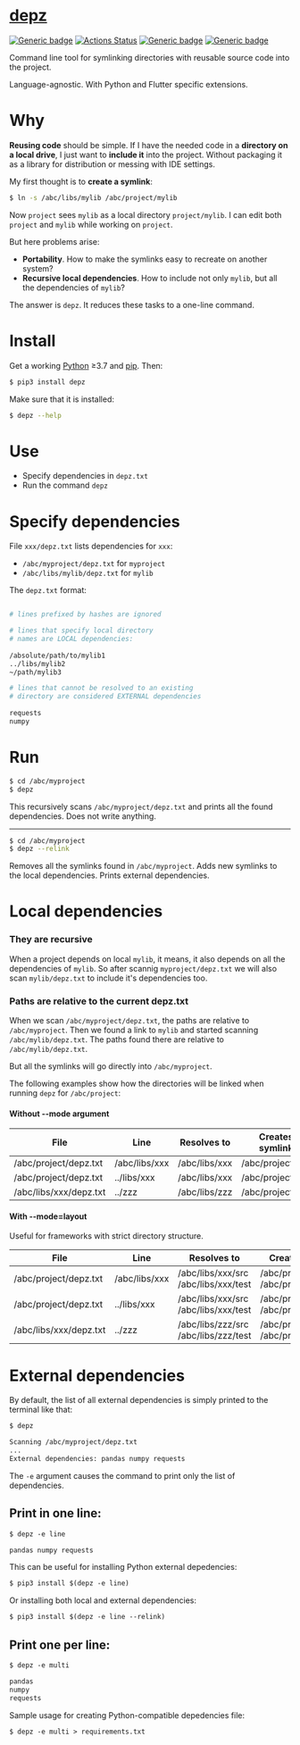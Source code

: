 # [depz](https://github.com/rtmigo/depz)

[![Generic badge](https://img.shields.io/badge/ready_for_use-no-red.svg)](#)
[![Actions Status](https://github.com/rtmigo/depz/workflows/CI/badge.svg?branch=master)](https://github.com/rtmigo/depz/actions)
[![Generic badge](https://img.shields.io/badge/CI_OS-MacOS,_Ubuntu-blue.svg)](#)
[![Generic badge](https://img.shields.io/badge/CI_Python-3.7--3.9-blue.svg)](#)


Command line tool for symlinking directories with reusable source code into the project.

Language-agnostic. With Python and Flutter specific extensions.

# Why

**Reusing code** should be simple. If I have the needed code in a **directory on a local drive**, 
I just want to **include it** into the project. Without packaging it as a library 
for distribution or messing with IDE settings.

My first thought is to **create a symlink**:

```bash
$ ln -s /abc/libs/mylib /abc/project/mylib
```

Now `project` sees `mylib` as a local directory `project/mylib`. I can edit both `project` 
and `mylib` while working on `project`.

But here problems arise:
- **Portability**. How to make the symlinks easy to recreate on another system?
- **Recursive local dependencies**. How to include not only `mylib`, but all the dependencies of `mylib`?

The answer is `depz`. It reduces these tasks to a one-line command.

# Install

Get a working [Python](https://www.python.org/) ≥3.7 and [pip](https://pip.pypa.io/en/stable/installing/). Then:

```bash
$ pip3 install depz
```

Make sure that it is installed:

```bash
$ depz --help
```

# Use

- Specify dependencies in `depz.txt`
- Run the command `depz`

# Specify dependencies

File `xxx/depz.txt` lists dependencies for `xxx`:
- `/abc/myproject/depz.txt` for `myproject`
- `/abc/libs/mylib/depz.txt` for `mylib`

The `depz.txt` format:
```sh

# lines prefixed by hashes are ignored

# lines that specify local directory 
# names are LOCAL dependencies:
  
/absolute/path/to/mylib1
../libs/mylib2
~/path/mylib3

# lines that cannot be resolved to an existing 
# directory are considered EXTERNAL dependencies
 
requests
numpy
```

# Run

```bash
$ cd /abc/myproject
$ depz
```

This recursively scans `/abc/myproject/depz.txt` and prints all the found dependencies. Does not write anything. 

---------

```bash
$ cd /abc/myproject
$ depz --relink
```

Removes all the symlinks found in `/abc/myproject`. Adds new symlinks to the local dependencies. Prints external dependencies.
 

# Local dependencies

### They are recursive

When a project depends on local `mylib`, it means, it also depends on all 
the dependencies of `mylib`. So after scannig `myproject/depz.txt` we will also 
scan `mylib/depz.txt` to include it's dependencies too.

### Paths are relative to the current depz.txt

When we scan `/abc/myproject/depz.txt`, the paths are relative to `/abc/myproject`. Then we found a link 
to `mylib` and started scanning `/abc/mylib/depz.txt`. The paths found there are relative to `/abc/mylib/depz.txt`.  

But all the symlinks will go directly into `/abc/myproject`.

The following examples show how the directories will be linked when running `depz` for `/abc/project`:

#### Without --mode argument

| File  | Line | Resolves to | Creates symlink |
|--------------------|------------|---------------|--------|
|/abc/project/depz.txt|/abc/libs/xxx|/abc/libs/xxx|/abc/project/xxx|
|/abc/project/depz.txt|../libs/xxx|/abc/libs/xxx|/abc/project/xxx|
|/abc/libs/xxx/depz.txt|../zzz|/abc/libs/zzz|/abc/project/zzz|

#### With --mode=layout

Useful for frameworks with strict directory structure. 

| File  | Line | Resolves to | Creates symlink |
|--------------------|------------|---------------|--------|
| /abc/project/depz.txt | /abc/libs/xxx|/abc/libs/xxx/src<br/>/abc/libs/xxx/test|/abc/project/src/xxx<br/>/abc/project/test/xxx |
| /abc/project/depz.txt | ../libs/xxx|/abc/libs/xxx/src<br/>/abc/libs/xxx/test|/abc/project/src/xxx<br/>/abc/project/test/xxx |
| /abc/libs/xxx/depz.txt | ../zzz|/abc/libs/zzz/src<br/>/abc/libs/zzz/test|/abc/project/src/zzz<br/>/abc/project/test/zzz |


# External dependencies

By default, the list of all external dependencies is simply printed to the terminal like that:

```txt
$ depz

Scanning /abc/myproject/depz.txt
...
External dependencies: pandas numpy requests
```

The `-e` argument causes the command to print only the list of dependencies.

## Print in one line:

```txt
$ depz -e line

pandas numpy requests
```

This can be useful for installing Python external depedencies:
```txt
$ pip3 install $(depz -e line)
```

Or installing both local and external dependencies:
```txt
$ pip3 install $(depz -e line --relink)
```


## Print one per line:
```txt
$ depz -e multi

pandas
numpy
requests
```

Sample usage for creating Python-compatible depedencies file:

```txt
$ depz -e multi > requirements.txt
```